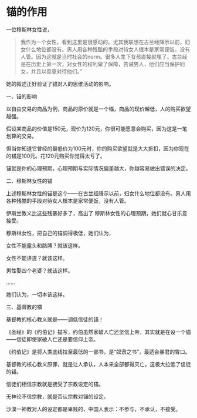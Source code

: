 # 锚的作用

一位穆斯林女性说，

> 我作为一个女性，看到这里是很感动的。尤其我联想在古兰经降示以前，妇女什么地位都没有。男人用各种残酷的手段对待女人根本是家常便饭，没有人管。因为这就是当时社会的norm。很多人生下女孩直接就埋了。古兰经是在历史上第一次，对女性的权利做了保障，告诫男人，他们应当保护妇女，并且以善意对待他们。”

她的叙述正好验证了锚对人的思维活动的影响。

一、锚的影响

以自由交易的商品为例，商品的原价就是一个锚，商品的现价越低，人的购买欲望越强。

假设某商品的价值是150元，现价为120元，你很可能愿意会购买，因为这是一笔划算的交易。

但当你知道它曾经的最低价为100元时，你的购买欲望就是大大折扣，因为你现在的锚是100元。花120元购买你觉得太亏了。

锚就是你的心理预期，心理预期与实际情况偏差越大，你越容易做出错误的决定。


二、穆斯林女性的锚

上述穆斯林女性的锚是这个——在古兰经降示以前，妇女什么地位都没有。男人用各种残酷的手段对待女人根本是家常便饭，没有人管。

伊斯兰教义比这些残暴好多了，高出了 穆斯林女性的心理预期，她们就心甘乐意接受。

穆斯林女性，把自己的锚调得极低，她们认为，

女性不能露头和胳膊？就该这样。

女性不能讲道？就该这样。

男性娶四个老婆？就该这样。

……

她们认为，一切本该这样。


三、基督教的锚

基督教的核心教义就是——调低信徒的锚！

《圣经》的《约伯记》描写，约伯虽然家破人亡还坚信上帝，其实就是在设一个锚——信徒即使家破人亡还是要信仰上帝。

《约伯记》是将人类底线拉至最低的一部书，是“奴隶之书”，最适合暴君的胃口。


基督教的核心教义原罪，就是让人承认，人本来全部都得灭亡，这极大拉低了信徒的锚。


信徒们相信宗教就是接受了宗教设定的锚。

无神论不信宗教，就是否认宗教对锚的设定。

沙漠一神教对人的设定都是卑贱的，中国人表示：不参与，不承认，不接受。

